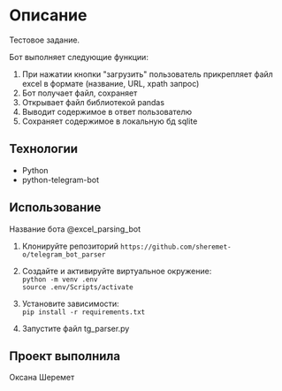 # Описание

Тестовое задание.  

Бот выполняет следующие функции:  

1. При нажатии кнопки "загрузить" пользователь прикрепляет файл excel в формате (название, URL, xpath запрос)  
2. Бот получает файл, сохраняет  
3. Открывает файл библиотекой pandas  
4. Выводит содержимое в ответ пользователю  
5. Сохраняет содержимое в локальную бд sqlite  

## Технологии  

* Python
* python-telegram-bot  

## Использование  

Название бота @excel_parsing_bot  

1. Клонируйте репозиторий 
`https://github.com/sheremet-o/telegram_bot_parser`  

2. Создайте и активируйте виртуальное окружение:  
`python -m venv .env`  
`source .env/Scripts/activate`  

3. Установите зависимости:  
`pip install -r requirements.txt`  

4. Запустите файл tg_parser.py  

## Проект выполнила

Оксана Шеремет

